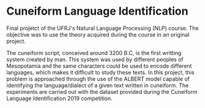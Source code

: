 # Cuneiform Language Identification

Final projetct of the UFRJ's Natural Language Processing (NLP) course. The objective was to use the theory acquired during the course in an original project.

The cuneiform script, conceived around 3200 B.C, is the first writting system created by man. This system was used by different peoples of Mesopotamia and the same characters could be used to encode different languages, which makes it difficult to study these texts. In this project, this problem is approached through the use of the ALBERT model capable of identifying the language/dialect of a given text written in cuneiform. The experiments are carried out with the dataset provided during the Cuneiform Language Identification 2019 competition.
